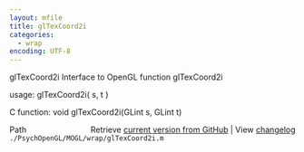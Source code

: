 ```yaml
---
layout: mfile
title: glTexCoord2i
categories:
  - wrap
encoding: UTF-8
---
```


glTexCoord2i  Interface to OpenGL function glTexCoord2i  

usage:  glTexCoord2i( s, t )  

C function:  void glTexCoord2i(GLint s, GLint t)  


<div class="code_header" style="text-align:right;">
  <span style="float:left;">Path&nbsp;&nbsp;</span> <span class="counter">Retrieve <a href=
  "https://raw.github.com/Psychtoolbox-3/Psychtoolbox-3/beta/./PsychOpenGL/MOGL/wrap/glTexCoord2i.m">current version from GitHub</a> | View <a href=
  "https://github.com/Psychtoolbox-3/Psychtoolbox-3/commits/beta/./PsychOpenGL/MOGL/wrap/glTexCoord2i.m">changelog</a></span>
</div>
<div class="code">
  <code>./PsychOpenGL/MOGL/wrap/glTexCoord2i.m</code>
</div>
